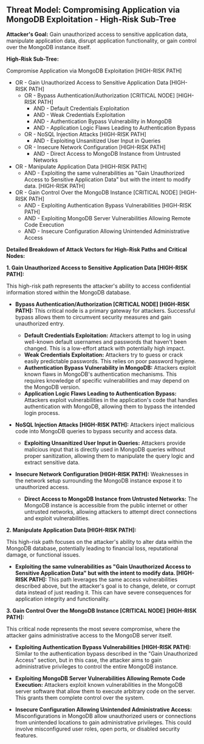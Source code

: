## Threat Model: Compromising Application via MongoDB Exploitation - High-Risk Sub-Tree

**Attacker's Goal:** Gain unauthorized access to sensitive application data, manipulate application data, disrupt application functionality, or gain control over the MongoDB instance itself.

**High-Risk Sub-Tree:**

Compromise Application via MongoDB Exploitation [HIGH-RISK PATH]
* OR - Gain Unauthorized Access to Sensitive Application Data [HIGH-RISK PATH]
    * OR - Bypass Authentication/Authorization [CRITICAL NODE] [HIGH-RISK PATH]
        * AND - Default Credentials Exploitation
        * AND - Weak Credentials Exploitation
        * AND - Authentication Bypass Vulnerability in MongoDB
        * AND - Application Logic Flaws Leading to Authentication Bypass
    * OR - NoSQL Injection Attacks [HIGH-RISK PATH]
        * AND - Exploiting Unsanitized User Input in Queries
    * OR - Insecure Network Configuration [HIGH-RISK PATH]
        * AND - Direct Access to MongoDB Instance from Untrusted Networks
* OR - Manipulate Application Data [HIGH-RISK PATH]
    * AND - Exploiting the same vulnerabilities as "Gain Unauthorized Access to Sensitive Application Data" but with the intent to modify data. [HIGH-RISK PATH]
* OR - Gain Control Over the MongoDB Instance [CRITICAL NODE] [HIGH-RISK PATH]
    * AND - Exploiting Authentication Bypass Vulnerabilities [HIGH-RISK PATH]
    * AND - Exploiting MongoDB Server Vulnerabilities Allowing Remote Code Execution
    * AND - Insecure Configuration Allowing Unintended Administrative Access

**Detailed Breakdown of Attack Vectors for High-Risk Paths and Critical Nodes:**

**1. Gain Unauthorized Access to Sensitive Application Data [HIGH-RISK PATH]:**

This high-risk path represents the attacker's ability to access confidential information stored within the MongoDB database.

*   **Bypass Authentication/Authorization [CRITICAL NODE] [HIGH-RISK PATH]:** This critical node is a primary gateway for attackers. Successful bypass allows them to circumvent security measures and gain unauthorized entry.
    *   **Default Credentials Exploitation:** Attackers attempt to log in using well-known default usernames and passwords that haven't been changed. This is a low-effort attack with potentially high impact.
    *   **Weak Credentials Exploitation:** Attackers try to guess or crack easily predictable passwords. This relies on poor password hygiene.
    *   **Authentication Bypass Vulnerability in MongoDB:** Attackers exploit known flaws in MongoDB's authentication mechanisms. This requires knowledge of specific vulnerabilities and may depend on the MongoDB version.
    *   **Application Logic Flaws Leading to Authentication Bypass:** Attackers exploit vulnerabilities in the application's code that handles authentication with MongoDB, allowing them to bypass the intended login process.

*   **NoSQL Injection Attacks [HIGH-RISK PATH]:** Attackers inject malicious code into MongoDB queries to bypass security and access data.
    *   **Exploiting Unsanitized User Input in Queries:**  Attackers provide malicious input that is directly used in MongoDB queries without proper sanitization, allowing them to manipulate the query logic and extract sensitive data.

*   **Insecure Network Configuration [HIGH-RISK PATH]:** Weaknesses in the network setup surrounding the MongoDB instance expose it to unauthorized access.
    *   **Direct Access to MongoDB Instance from Untrusted Networks:** The MongoDB instance is accessible from the public internet or other untrusted networks, allowing attackers to attempt direct connections and exploit vulnerabilities.

**2. Manipulate Application Data [HIGH-RISK PATH]:**

This high-risk path focuses on the attacker's ability to alter data within the MongoDB database, potentially leading to financial loss, reputational damage, or functional issues.

*   **Exploiting the same vulnerabilities as "Gain Unauthorized Access to Sensitive Application Data" but with the intent to modify data. [HIGH-RISK PATH]:** This path leverages the same access vulnerabilities described above, but the attacker's goal is to change, delete, or corrupt data instead of just reading it. This can have severe consequences for application integrity and functionality.

**3. Gain Control Over the MongoDB Instance [CRITICAL NODE] [HIGH-RISK PATH]:**

This critical node represents the most severe compromise, where the attacker gains administrative access to the MongoDB server itself.

*   **Exploiting Authentication Bypass Vulnerabilities [HIGH-RISK PATH]:**  Similar to the authentication bypass described in the "Gain Unauthorized Access" section, but in this case, the attacker aims to gain administrative privileges to control the entire MongoDB instance.

*   **Exploiting MongoDB Server Vulnerabilities Allowing Remote Code Execution:** Attackers exploit known vulnerabilities in the MongoDB server software that allow them to execute arbitrary code on the server. This grants them complete control over the system.

*   **Insecure Configuration Allowing Unintended Administrative Access:** Misconfigurations in MongoDB allow unauthorized users or connections from unintended locations to gain administrative privileges. This could involve misconfigured user roles, open ports, or disabled security features.